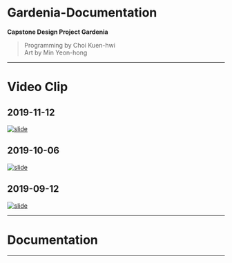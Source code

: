 # Gardenia-Documentation
**Capstone Design Project Gardenia**

> Programming by Choi Kuen-hwi <br>
> Art by Min Yeon-hong

------
# Video Clip

## 2019-11-12
[![slide](https://img.youtube.com/vi/wjBSWE8xi0E/0.jpg)](https://youtu.be/wjBSWE8xi0E)

## 2019-10-06
[![slide](https://img.youtube.com/vi/MKM18IDamlU/0.jpg)](https://youtu.be/MKM18IDamlU)

## 2019-09-12
[![slide](https://img.youtube.com/vi/j4wtSjwIoLg/0.jpg)](https://youtu.be/j4wtSjwIoLg)

------

# Documentation

------
